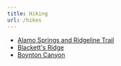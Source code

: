```yaml
---
title: Hiking
url: /hikes
---
```


- [Alamo Springs and Ridgeline Trail](/hikes/alamo-springs-ridgeline)
- [Blackett's Ridge](/hikes/blacketts-ridge)
- [Boynton Canyon](/hikes/boynton-canyon)